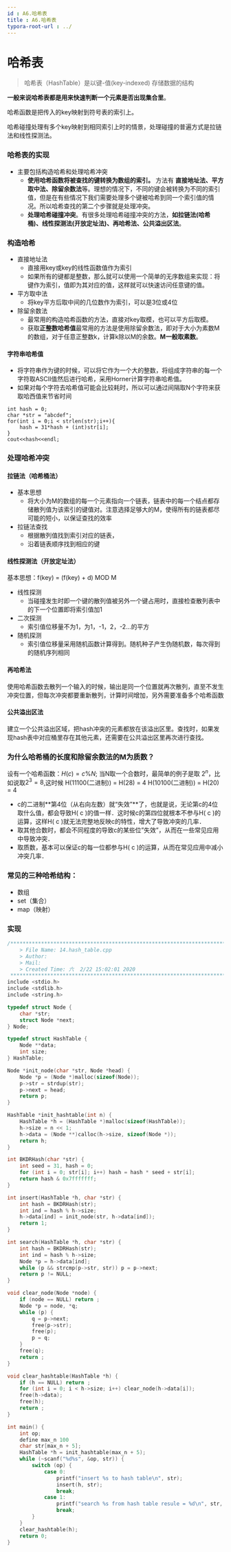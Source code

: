 ```yaml
---
id : A6.哈希表
title : A6.哈希表
typora-root-url : ../
---
```


# 哈希表

> 哈希表（HashTable）是以键-值(key-indexed) 存储数据的结构

**一般来说哈希表都是用来快速判断一个元素是否出现集合里**。

哈希函数是把传入的key映射到符号表的索引上。

哈希碰撞处理有多个key映射到相同索引上时的情景，处理碰撞的普遍方式是拉链法和线性探测法。

### 哈希表的实现

- 主要包括构造哈希和处理哈希冲突
  - **使用哈希函数将被查找的键转换为数组的索引。** 方法有 **直接地址法、平方取中法、除留余数法**等。理想的情况下，不同的键会被转换为不同的索引值，但是在有些情况下我们需要处理多个键被哈希到同一个索引值的情况。所以哈希查找的第二个步骤就是处理冲突。
  - **处理哈希碰撞冲突**。有很多处理哈希碰撞冲突的方法，**如拉链法(哈希桶)、线性探测法(开放定址法)、再哈希法、公共溢出区法**。

### 构造哈希

- 直接地址法
  - 直接用key或key的线性函数值作为索引
  - 如果所有的键都是整数，那么就可以使用一个简单的无序数组来实现：将键作为索引，值即为其对应的值，这样就可以快速访问任意键的值。
- 平方取中法
  - 将key平方后取中间的几位数作为索引，可以是3位或4位
- 除留余数法
  - 最常用的构造哈希函数的方法，直接对key取模，也可以平方后取模。
  - 获取**正整数哈希值**最常用的方法是使用除留余数法，即对于大小为素数M的数组，对于任意正整数k，计算k除以M的余数。**M一般取素数**。

#### 字符串哈希值

- 将字符串作为键的时候，可以将它作为一个大的整数，将组成字符串的每一个字符取ASCII值然后进行哈希，采用Horner计算字符串哈希值。
- 如果对每个字符去哈希值可能会比较耗时，所以可以通过间隔取N个字符来获取哈西值来节省时间

```
int hash = 0;
char *str = "abcdef";
for(int i = 0;i < strlen(str);i++){
	hash = 31*hash + (int)str[i];
}
cout<<hash<<endl;
```



### 处理哈希冲突

#### 拉链法（哈希桶法）

- 基本思想
  - 将大小为M的数组的每一个元素指向一个链表，链表中的每一个结点都存储散列值为该索引的键值对。注意选择足够大的M，使得所有的链表都尽可能的短小，以保证查找的效率
- 拉链法查找
  - 根据散列值找到索引对应的链表，
  - 沿着链表顺序找到相应的键



#### 线性探测法（开放定址法）

基本思想：f(key) = (f(key) + d) MOD M

- 线性探测
  - 当碰撞发生时即一个键的散列值被另外一个键占用时，直接检查散列表中的下一个位置即将索引值加1
- 二次探测
  - 索引值位移量不为1，为1，-1，2，-2...的平方
- 随机探测
  - 索引值位移量采用随机函数计算得到。随机种子产生伪随机数，每次得到的随机序列相同



#### 再哈希法

使用哈希函数去散列一个输入的时候，输出是同一个位置就再次散列，直至不发生冲突位置，但每次冲突都要重新散列，计算时间增加，另外需要准备多个哈希函数



#### 公共溢出区法

建立一个公共溢出区域，把hash冲突的元素都放在该溢出区里。查找时，如果发现hash表中对应桶里存在其他元素，还需要在公共溢出区里再次进行查找。



### 为什么哈希桶的长度和除留余数法的M为质数？

设有一个哈希函数：$H( c ) = c \% N$; 当N取一个合数时，最简单的例子是取 $2^n$，比如说取$2^3=8$,这时候 H(11100(二进制)) = H(28) = 4 H(10100(二进制)) = H(20) = 4

- c的二进制**第4位（从右向左数）就“失效”**了，也就是说，无论第c的4位取什么值，都会导致H( c )的值一样．这时候c的第四位就根本不参与H( c )的运算，这样H( c )就无法完整地反映c的特性，增大了导致冲突的几率．
- 取其他合数时，都会不同程度的导致c的某些位”失效”，从而在一些常见应用中导致冲突．
- 取质数，基本可以保证c的每一位都参与H( c )的运算，从而在常见应用中减小冲突几率．



### 常见的三种哈希结构：

* 数组
* set（集合）
* map（映射）





### 实现

```cpp
/*************************************************************************
    > File Name: 14.hash_table.cpp
    > Author:
    > Mail:
    > Created Time: 六  2/22 15:02:01 2020
 ************************************************************************/
include <stdio.h>
include <stdlib.h>
include <string.h>

typedef struct Node {
    char *str;
    struct Node *next;
} Node;

typedef struct HashTable {
    Node **data;
    int size;
} HashTable;

Node *init_node(char *str, Node *head) {
    Node *p = (Node *)malloc(sizeof(Node));
    p->str = strdup(str);
    p->next = head;
    return p;
}

HashTable *init_hashtable(int n) {
    HashTable *h = (HashTable *)malloc(sizeof(HashTable));
    h->size = n << 1;
    h->data = (Node **)calloc(h->size, sizeof(Node *));
    return h;
}

int BKDRHash(char *str) {
    int seed = 31, hash = 0;
    for (int i = 0; str[i]; i++) hash = hash * seed + str[i];
    return hash & 0x7fffffff;
}

int insert(HashTable *h, char *str) {
    int hash = BKDRHash(str);
    int ind = hash % h->size;
    h->data[ind] = init_node(str, h->data[ind]);
    return 1;
}

int search(HashTable *h, char *str) {
    int hash = BKDRHash(str);
    int ind = hash % h->size;
    Node *p = h->data[ind];
    while (p && strcmp(p->str, str)) p = p->next;
    return p != NULL;
}

void clear_node(Node *node) {
    if (node == NULL) return ;
    Node *p = node, *q;
    while (p) {
        q = p->next;
        free(p->str);
        free(p);
        p = q;
    }
    free(q);
    return ;
}

void clear_hashtable(HashTable *h) {
    if (h == NULL) return ;
    for (int i = 0; i < h->size; i++) clear_node(h->data[i]);
    free(h->data);
    free(h);
    return ;
}

int main() {
    int op;
    define max_n 100
    char str[max_n + 5];
    HashTable *h = init_hashtable(max_n + 5);
    while (~scanf("%d%s", &op, str)) {
        switch (op) {
            case 0:
                printf("insert %s to hash table\n", str);
                insert(h, str);
                break;
            case 1:
                printf("search %s from hash table resule = %d\n", str, search(h, str));
                break;
        }
    }
    clear_hashtable(h);
    return 0;
}
```

